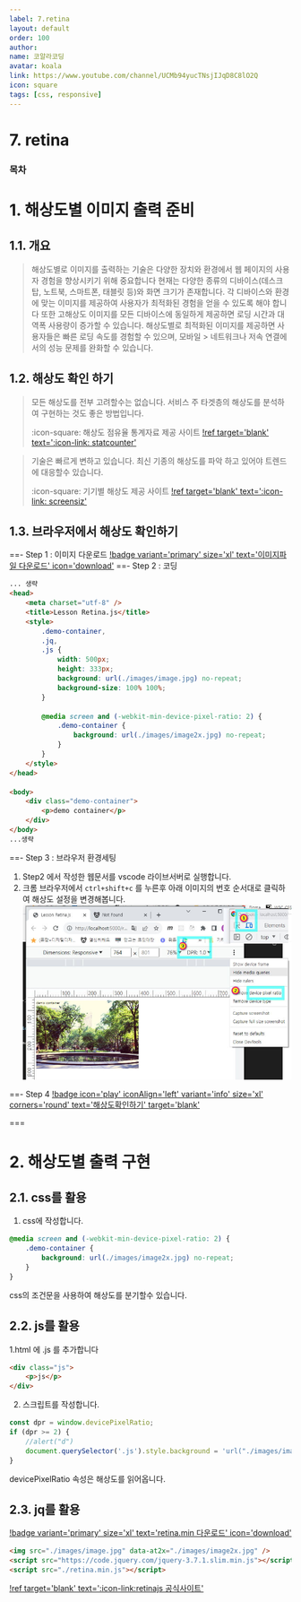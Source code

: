 ```yaml
---
label: 7.retina
layout: default
order: 100
author:
name: 코알라코딩
avatar: koala
link: https://www.youtube.com/channel/UCMb94yucTNsjIJqD8C8lO2Q
icon: square
tags: [css, responsive]
---
```


# 7. retina <!-- omit in toc -->

### 목차 <!-- omit in toc -->

# 1. 해상도별 이미지 출력 준비

## 1.1. 개요

> 해상도별로 이미지를 출력하는 기술은 다양한 장치와 환경에서 웹 페이지의 사용자 경험을 향상시키기 위해 중요합니다
> 현재는 다양한 종류의 디바이스(데스크탑, 노트북, 스마트폰, 태블릿 등)와 화면 크기가 존재합니다.
> 각 디바이스와 환경에 맞는 이미지를 제공하여 사용자가 최적화된 경험을 얻을 수 있도록 해야 합니다
> 또한 고해상도 이미지를 모든 디바이스에 동일하게 제공하면 로딩 시간과 대역폭 사용량이 증가할 수 있습니다.
> 해상도별로 최적화된 이미지를 제공하면 사용자들은 빠른 로딩 속도를 경험할 수 있으며, 모바일 > 네트워크나 저속 연결에서의 성능 문제를 완화할 수 있습니다.

## 1.2. 해상도 확인 하기

> 모든 해상도를 전부 고려할수는 없습니다.
> 서비스 주 타겟층의 해상도를 분석하여 구현하는 것도 좋은 방법입니다.
>
> :icon-square: 해상도 점유율 통계자료 제공 사이트
> [!ref target='blank' text=':icon-link: statcounter'](https://gs.statcounter.com/)

> 기술은 빠르게 변하고 있습니다.
> 최신 기종의 해상도를 파악 하고 있어야 트렌드에 대응할수 있습니다.
>
> :icon-square: 기기별 해상도 제공 사이트
> [!ref target='blank' text=':icon-link: screensiz'](https://screensiz.es/)

## 1.3. 브라우저에서 해상도 확인하기

==- Step 1 : 이미지 다운로드
[!badge variant='primary' size='xl' text='이미지파일 다운로드' icon='download'](./retina/images.zip)
==- Step 2 : 코딩

```html # :icon-file: retina.html
... 생략
<head>
	<meta charset="utf-8" />
	<title>Lesson Retina.js</title>
	<style>
		.demo-container,
		.jq,
		.js {
			width: 500px;
			height: 333px;
			background: url(./images/image.jpg) no-repeat;
			background-size: 100% 100%;
		}

		@media screen and (-webkit-min-device-pixel-ratio: 2) {
			.demo-container {
				background: url(./images/image2x.jpg) no-repeat;
			}
		}
	</style>
</head>

<body>
	<div class="demo-container">
		<p>demo container</p>
	</div>
</body>
...생략
```

==- Step 3 : 브라우저 환경세팅

1. Step2 에서 작성한 웹문서를 vscode 라이브서버로 실행합니다.
2. 크롬 브라우저에서 `ctrl+shift+c` 를 누른후 아래 이미지의 번호 순서대로 클릭하여 해상도 설정을 변경해봅니다.
   ![alt](../source/images/09-16_502.jpg)

==- Step 4
[!badge icon='play' iconAlign='left' variant='info' size='xl' corners='round' text='해상도확인하기' target='blank'](./retina/index.html)

===

# 2. 해상도별 출력 구현

## 2.1. css를 활용

1. css에 작성합니다.

```css #1
@media screen and (-webkit-min-device-pixel-ratio: 2) {
	.demo-container {
		background: url(./images/image2x.jpg) no-repeat;
	}
}
```

css의 조건문을 사용하여 해상도를 분기할수 있습니다.

## 2.2. js를 활용

1.html 에 .js 를 추가합니다

```html
<div class="js">
	<p>js</p>
</div>
```

2. 스크립트를 작성합니다.

```js
const dpr = window.devicePixelRatio;
if (dpr >= 2) {
	//alert("d")
	document.querySelector('.js').style.background = 'url("./images/image2x.jpg")';
}
```

devicePixelRatio 속성은 해상도를 읽어옵니다.

## 2.3. jq를 활용

[!badge variant='primary' size='xl' text='retina.min 다운로드' icon='download'](./retina/retina.min.js.zip)

```html #
<img src="./images/image.jpg" data-at2x="./images/image2x.jpg" />
<script src="https://code.jquery.com/jquery-3.7.1.slim.min.js"></script>
<script src="./retina.min.js"></script>
```

[!ref target='blank' text=':icon-link:retinajs 공식사이트'](https://imulus.github.io/retinajs/)
